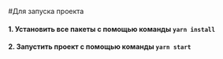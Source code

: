 #Для запуска проекта 
#### 1. Установить все пакеты с помощью команды `yarn install`
#### 2. Запустить проект с помощью команды `yarn start`
